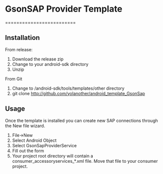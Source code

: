 # GsonSAP Provider Template
=========================

## Installation
From release:
1. Download the release zip
2. Change to your android-sdk directory
3. Unzip

From Git
1. Change to /android-sdk/tools/templates/other directory
2. git clone http://github.com/yolanother/android_template_GsonSap

## Usage
Once the template is installed you can create new SAP connections through the New file wizard.

1. File->New
2. Select Android Object
3. Select GsonSapProviderService
4. Fill out the form
5. Your project root directory will contain a consumer_accessoryservices_*.xml file. Move that file to your consumer project.


